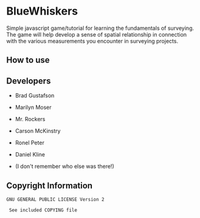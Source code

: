 BlueWhiskers
==============

Simple javascript game/tutorial for learning the fundamentals of surveying. The game will help develop a sense of spatial relationship in connection with the various measurements you encounter in surveying projects.

## How to use



## Developers
* Brad Gustafson
* Marilyn Moser
* Mr. Rockers

* Carson McKinstry
* Ronel Peter
* Daniel Kline
* (I don't remember who else was there!)

## Copyright Information

``GNU GENERAL PUBLIC LICENSE Version 2``

``` See included COPYING file```
